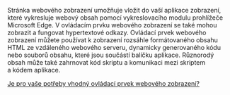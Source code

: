 ﻿Stránka webového zobrazení umožňuje vložit do vaší aplikace zobrazení, které vykresluje webový obsah pomocí vykreslovacího modulu prohlížeče Microsoft Edge. V ovládacím prvku webového zobrazení se také mohou zobrazit a fungovat hypertextové odkazy.  Ovládací prvek webového zobrazení můžete používat k zobrazení rozsáhle formátovaného obsahu HTML ze vzdáleného webového serveru, dynamicky generovaného kódu nebo souborů obsahu, které jsou součástí balíčku aplikace. Různorodý obsah může také zahrnovat kód skriptu a komunikaci mezi skriptem a kódem aplikace.

[Je pro vaše potřeby vhodný ovládací prvek webového zobrazení?](https://docs.microsoft.com/windows/uwp/design/controls-and-patterns/web-view)
